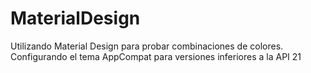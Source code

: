 # MaterialDesign

Utilizando Material Design para probar combinaciones de colores.
Configurando el tema AppCompat para versiones inferiores a la API 21
